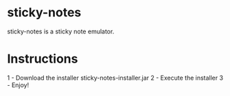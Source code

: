 # sticky-notes

sticky-notes is a sticky note emulator.

# Instructions
1 - Download the installer sticky-notes-installer.jar
2 - Execute the installer
3 - Enjoy!
